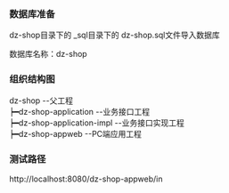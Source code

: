 ### 数据库准备
dz-shop目录下的
_sql目录下的
dz-shop.sql文件导入数据库

数据库名称：dz-shop


### 组织结构图
dz-shop --父工程<br>
 ┝━dz-shop-application   --业务接口工程<br>
 ┝━dz-shop-application-impl --业务接口实现工程<br>
 ┝━dz-shop-appweb --PC端应用工程<br>

### 测试路径
http://localhost:8080/dz-shop-appweb/in
